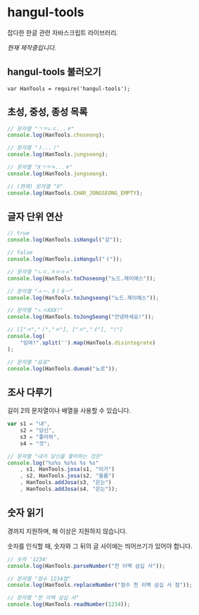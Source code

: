 # hangul-tools
잡다한 한글 관련 자바스크립트 라이브러리.

*현재 제작중입니다.*

## hangul-tools 불러오기
`var HanTools = require('hangul-tools');`

## 초성, 중성, 종성 목록
```js
// 문자열 "ㄱㄲㄴㄷ...ㅎ"
console.log(HanTools.choseong);

// 문자열 "ㅏ...ㅣ"
console.log(HanTools.jungseong);

// 문자열 "Xㄱㄲㄳ...ㅎ"
console.log(HanTools.jongseong);

// (현재) 문자열 "X"
console.log(HanTools.CHAR_JONGSEONG_EMPTY);
```

## 글자 단위 연산
```js
// true
console.log(HanTools.isHangul("강"));

// false
console.log(HanTools.isHangul("ㅓ"));

// 문자열 "ㄴㄷ.ㅈㅇㅇㅅ"
console.log(HanTools.toChoseong("노드.제이에스"));

// 문자열 "ㅗㅡ.ㅔㅣㅔㅡ"
console.log(HanTools.toJungseong("노드.제이에스"));

// 문자열 "ㄴㅇXXX!"
console.log(HanTools.toJongSeong("안녕하세요!"));

// [["ㅇ","ㅣ","ㅇ"], ["ㅇ","ㅕ"], "!"]
console.log(
	"잉여!".split('').map(HanTools.disintegrate)
);

// 문자열 "요로"
console.log(HanTools.dueum("뇨로"));
```

## 조사 다루기
길이 2의 문자열이나 배열을 사용할 수 있습니다.

```js
var s1 = "내",
	s2 = "당신",
	s3 = "좋아하",
	s4 = "것";

// 문자열 "내가 당신을 좋아하는 것은"
console.log("%s%s %s%s %s %s"
	, s1, HanTools.josa(s1, "이가")
	, s2, HanTools.josa(s2, "을를")
	, HanTools.addJosa(s3, "은는")
	, HanTools.addJosa(s4, "은는"));
```

## 숫자 읽기
경까지 지원하며, 해 이상은 지원하지 않습니다.

숫자를 인식할 때, 숫자와 그 뒤의 글 사이에는 띄어쓰기가 있어야 합니다.

```js
// 숫자 '1234'
console.log(HanTools.parseNumber("천 이백 삼십 사"));

// 문자열 "점수 1234점"
console.log(HanTools.replaceNumber("점수 천 이백 삼십 사 점"));

// 문자열 "천 이백 삼십 사"
console.log(HanTools.readNumber(1234));
```
